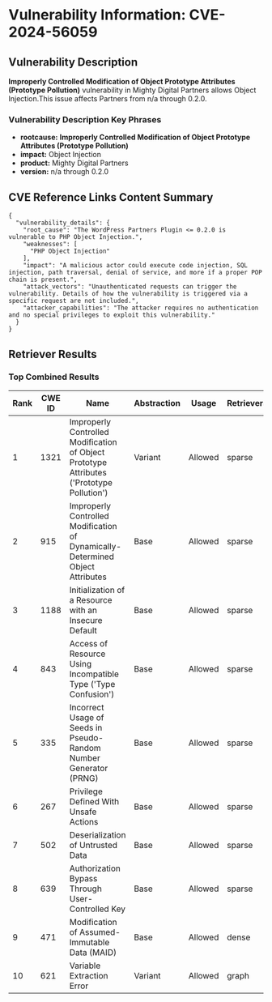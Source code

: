 # Vulnerability Information: CVE-2024-56059

## Vulnerability Description
**Improperly Controlled Modification of Object Prototype Attributes (Prototype Pollution)** vulnerability in Mighty Digital Partners allows Object Injection.This issue affects Partners from n/a through 0.2.0.

### Vulnerability Description Key Phrases
- **rootcause:** **Improperly Controlled Modification of Object Prototype Attributes (Prototype Pollution)**
- **impact:** Object Injection
- **product:** Mighty Digital Partners
- **version:** n/a through 0.2.0

## CVE Reference Links Content Summary
```
{
  "vulnerability_details": {
    "root_cause": "The WordPress Partners Plugin <= 0.2.0 is vulnerable to PHP Object Injection.",
    "weaknesses": [
      "PHP Object Injection"
    ],
    "impact": "A malicious actor could execute code injection, SQL injection, path traversal, denial of service, and more if a proper POP chain is present.",
    "attack_vectors": "Unauthenticated requests can trigger the vulnerability. Details of how the vulnerability is triggered via a specific request are not included.",
    "attacker_capabilities": "The attacker requires no authentication and no special privileges to exploit this vulnerability."
  }
}
```

## Retriever Results

### Top Combined Results

| Rank | CWE ID | Name | Abstraction | Usage  | Retrievers | Individual Scores |
|------|--------|------|-------------|-------|------------|-------------------|
| 1 | 1321 | Improperly Controlled Modification of Object Prototype Attributes ('Prototype Pollution') | Variant | Allowed | sparse | 0.480 |
| 2 | 915 | Improperly Controlled Modification of Dynamically-Determined Object Attributes | Base | Allowed | sparse | 0.224 |
| 3 | 1188 | Initialization of a Resource with an Insecure Default | Base | Allowed | sparse | 0.198 |
| 4 | 843 | Access of Resource Using Incompatible Type ('Type Confusion') | Base | Allowed | sparse | 0.172 |
| 5 | 335 | Incorrect Usage of Seeds in Pseudo-Random Number Generator (PRNG) | Base | Allowed | sparse | 0.170 |
| 6 | 267 | Privilege Defined With Unsafe Actions | Base | Allowed | sparse | 0.155 |
| 7 | 502 | Deserialization of Untrusted Data | Base | Allowed | sparse | 0.150 |
| 8 | 639 | Authorization Bypass Through User-Controlled Key | Base | Allowed | sparse | 0.144 |
| 9 | 471 | Modification of Assumed-Immutable Data (MAID) | Base | Allowed | dense | 0.519 |
| 10 | 621 | Variable Extraction Error | Variant | Allowed | graph | 0.003 |

